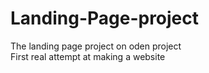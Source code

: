 # Landing-Page-project
The landing page project on oden project
<br>
First real attempt at making a website
<br>
